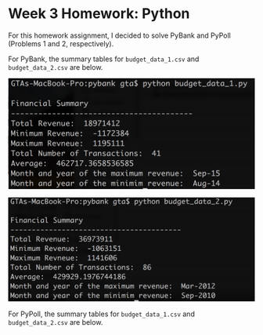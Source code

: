 # Week 3 Homework: Python

For this homework assignment, I decided to solve PyBank and PyPoll (Problems 1 and 2, respectively).

For PyBank, the summary tables for `budget_data_1.csv` and `budget_data_2.csv` are below.

![Budget Data 1 Summary]( https://github.com/grantaguinaldo/python-challenge/blob/master/PyBank/Screen%20Shot%202017-11-20%20at%209.46.57%20PM.png)

![Budget Data 2 Summary]( https://github.com/grantaguinaldo/python-challenge/blob/master/PyBank/Screen%20Shot%202017-11-20%20at%209.45.16%20PM.png)

For PyPoll, the summary tables for `budget_data_1.csv` and `budget_data_2.csv` are below.
